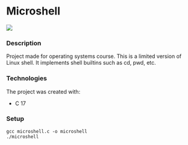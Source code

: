 # Microshell
[![](https://skillicons.dev/icons?i=c,linux,bash,regex)](https://skillicons.dev)

### Description
Project made for operating systems course. This is a limited version of Linux shell. It implements shell builtins such as cd, pwd, etc.

### Technologies
The project was created with:
- C 17

### Setup
```
gcc microshell.c -o microshell
./microshell

